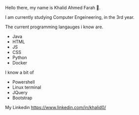 Hello there, my name is Khalid Ahmed Farah 👋.

I am currently studying Computer Engeineering, in the 3rd year.

The current programming langauges i know are.
- Java
- HTML
- JS
- CSS
- Python
- Docker

I know a bit of
- Powershell
- Linux terminal
- JQuery
- Bootstrap


My Linkedin
https://www.linkedin.com/in/khalid0/


<!--
**KhalidAFarah/KhalidAFarah** is a ✨ _special_ ✨ repository because its `README.md` (this file) appears on your GitHub profile.

Here are some ideas to get you started:

- 🔭 I’m currently working on ...
- 🌱 I’m currently learning ...
- 👯 I’m looking to collaborate on ...
- 🤔 I’m looking for help with ...
- 💬 Ask me about ...
- 📫 How to reach me: ...
- 😄 Pronouns: ...
- ⚡ Fun fact: ...
-->
